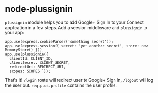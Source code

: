 # node-plussignin

`plussignin` module helps you to add Google+ Sign In to your Connect application
in a few steps. Add a seesion middleware and `plussignin` to your app:

	app.use(express.cookieParser('something secret'));
	app.use(express.session({ secret: 'yet another secret', store: new MemoryStore() }));
	app.use(plussignin({
	  clientId: CLIENT_ID,
	  clientSecret: CLIENT_SECRET,
	  redirectUri: REDIRECT_URI,
	  scopes: SCOPES }));

That's it! `/login` route will redirect user to Google+ Sign In, `/logout` will
log the user out. `req.plus.profile` contains the user profile.
